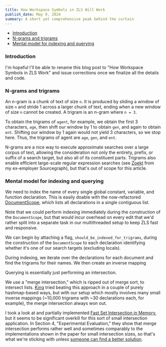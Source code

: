 ```yaml
---
title: How Workspace Symbols in ZLS Will Work
publish_date: May 9, 2024
summary: A short yet comprehensive peak behind the curtain
---
```


- [Introduction](#introduction)
- [N-grams and trigrams](#n-grams-and-trigrams)
- [Mental model for indexing and querying](#mental-model-for-indexing-and-querying)

### Introduction

I'm hopeful I'll be able to rename this blog post to "How Workspace Symbols in ZLS Work" and issue corrections once we finalize all the details and code.

### N-grams and trigrams

An n-gram is a chunk of text of size `n`. It is produced by sliding a window of size `n` and stride 1 across a larger chunk of text, ending when a new window of size `n` cannot be created. A trigram is an n-gram where `n = 3`.

To obtain the trigrams of `agent`, for example, we obtain the first 3 characters, `age`, then shift our window by 1 to obtain `gen`, and again to obtain `ent`. Shifting our window by 1 again would not yield 3 characters, so we stop here. Thus, the trigrams of agent are `age`, `gen`, and `ent`.

N-grams are a nice way to execute approximate searches over a large corpus of text, allowing the consideration not only the entirety, prefix, or suffix of a search target, but also all of its constituent parts. Trigrams also enable efficient large-scale regular expression searches (see [Zoekt](https://github.com/sourcegraph/zoekt) from my ex-employer Sourcegraph), but that's out of scope for this article.

### Mental model for indexing and querying

We need to index the name of every single global constant, variable, and function declaration. This is easily doable with the now-refactored [DocumentScope](https://github.com/zigtools/zls/blob/34ab587a9e8c180a1a808e7fd52007b67b35663f/src/DocumentScope.zig), which lists all declarations in a single contiguous list.

<!-- What is DocumentScope? -->

Note that we could perform indexing immediately during the construction of the `DocumentScope`, but that would incur overhead on every edit that we'd rather split into a separate task in our multithreaded setup to keep ZLS fast and responsive.

We can begin by attaching a flag, `should_be_indexed_for_trigrams`, during the construction of the `DocumentScope` to each declaration identifying whether it's one of our search targets (excluding locals).

During indexing, we iterate over the declarations for each document and find the trigrams for their names. We then create an inverse mapping

Querying is essentially just performing an intersection.

We use a "merge intersection," which is ripped out of merge sort, to intersect lists. [King](https://github.com/kprotty) tried beating this approach in a couple of purely hashmap-based ways, but with our setup which mostly involves many small inverse mappings (~10,000 trigrams with ~30 declarations each, for example), the merge intersection always won out.

I took a look at and partially implemented [Fast Set Intersection in Memory](https://arxiv.org/pdf/1103.2409), but it seems to be significant overkill for this sort of small intersection application. In Section 4, "Experimental Evaluation," they show that merge intersection performs rather well and sometimes comparably to the implementations shown in the paper for small intersection sizes, so that's what we're sticking with unless [someone can find a better solution](https://github.com/zigtools/trigram-bench).
